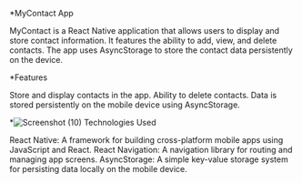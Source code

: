 *MyContact App

MyContact is a React Native application that allows users to display and store contact information. It features the ability to add, view, and delete contacts. The app uses AsyncStorage to store the contact data persistently on the device.

*Features

Store and display contacts in the app.
Ability to delete contacts.
Data is stored persistently on the mobile device using AsyncStorage.



*![Screenshot (10)](https://github.com/user-attachments/assets/a39bd2e9-b9a3-4478-9fd1-634ccb5ed7e7)
Technologies Used

React Native: A framework for building cross-platform mobile apps using JavaScript and React.
React Navigation: A navigation library for routing and managing app screens.
AsyncStorage: A simple key-value storage system for persisting data locally on the mobile device.

